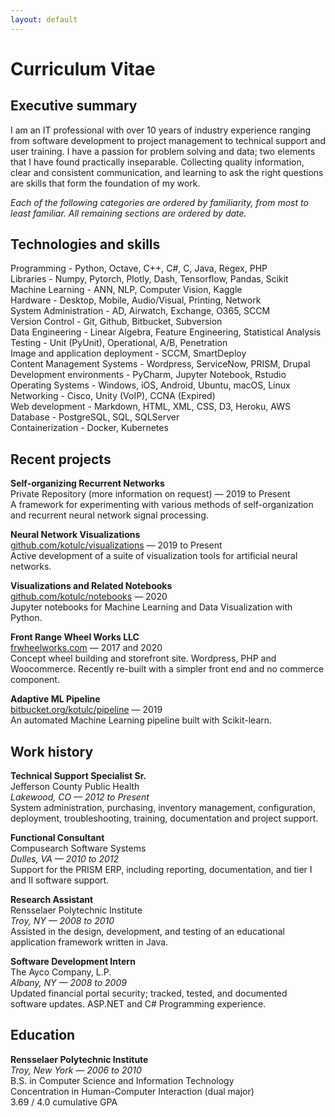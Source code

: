 ```yaml
---
layout: default
---
```


# Curriculum Vitae


## Executive summary
I am an IT professional with over 10 years of industry experience ranging from software development to project management to technical support and user training. I have a passion for problem solving and data; two elements that I have found practically inseparable. Collecting quality information, clear and consistent communication, and learning to ask the right questions are skills that form the foundation of my work.  

*Each of the following categories are ordered by familiarity, from most to least familiar. All remaining sections are ordered by date.*  


## Technologies and skills
Programming - Python, Octave, C++, C#, C, Java, Regex, PHP  
Libraries - Numpy, Pytorch, Plotly, Dash, Tensorflow, Pandas, Scikit  
Machine Learning - ANN, NLP, Computer Vision, Kaggle  
Hardware - Desktop, Mobile, Audio/Visual, Printing, Network  
System Administration - AD, Airwatch, Exchange, O365, SCCM  
Version Control - Git, Github, Bitbucket, Subversion  
Data Engineering - Linear Algebra, Feature Engineering, Statistical Analysis  
Testing - Unit (PyUnit), Operational, A/B, Penetration  
Image and application deployment - SCCM, SmartDeploy  
Content Management Systems - Wordpress, ServiceNow, PRISM, Drupal  
Development environments - PyCharm, Jupyter Notebook, Rstudio  
Operating Systems - Windows, iOS, Android, Ubuntu, macOS, Linux  
Networking - Cisco, Unity (VoIP), CCNA (Expired)  
Web development - Markdown, HTML, XML, CSS, D3, Heroku, AWS  
Database - PostgreSQL, SQL, SQLServer  
Containerization - Docker, Kubernetes  


## Recent projects
**Self-organizing Recurrent Networks**  
Private Repository (more information on request) — 2019 to Present  
A framework for experimenting with various methods of self-organization and recurrent neural network signal
processing.  

**Neural Network Visualizations**  
[github.com/kotulc/visualizations](https://github.com/kotulc?tab=repositories) — 2019 to Present  
Active development of a suite of visualization tools for artificial neural networks.  

**Visualizations and Related Notebooks**  
[github.com/kotulc/notebooks](https://github.com/kotulc/notebooks) — 2020  
Jupyter notebooks for Machine Learning and Data Visualization with Python.  

**Front Range Wheel Works LLC**  
[frwheelworks.com](https://www.frwheelworks.com/) — 2017 and 2020  
Concept wheel building and storefront site. Wordpress, PHP and Woocommerce. Recently re-built with a simpler front end and no commerce component.  

**Adaptive ML Pipeline**  
[bitbucket.org/kotulc/pipeline](https://bitbucket.org/kotulc/pipeline/) — 2019  
An automated Machine Learning pipeline built with Scikit-learn.  


## Work history
**Technical Support Specialist Sr.**  
Jefferson County Public Health  
*Lakewood, CO — 2012 to Present*  
System administration, purchasing, inventory management, configuration, deployment, troubleshooting, training, documentation and project support.  

**Functional Consultant**  
Compusearch Software Systems  
*Dulles, VA — 2010 to 2012*  
Support for the PRISM ERP, including reporting, documentation, and tier I and II software support.  

**Research Assistant**  
Rensselaer Polytechnic Institute  
*Troy, NY — 2008 to 2010*  
Assisted in the design, development, and testing of an educational application framework written in Java.  

**Software Development Intern**  
The Ayco Company, L.P.  
*Albany, NY — 2008 to 2009*  
Updated financial portal security; tracked, tested, and documented software updates. ASP.NET and C# Programming experience.  


## Education
**Rensselaer Polytechnic Institute**  
*Troy, New York — 2006 to 2010*  
B.S. in Computer Science and Information Technology  
Concentration in Human-Computer Interaction (dual major)  
3.69 / 4.0 cumulative GPA  